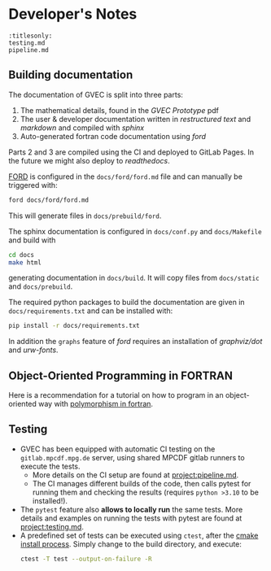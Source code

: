 # Developer's Notes

```{toctree}
:titlesonly:
testing.md
pipeline.md
```

## Building documentation
The documentation of GVEC is split into three parts:
1) The mathematical details, found in the *GVEC Prototype* pdf
2) The user & developer documentation written in *restructured text* and *markdown* and compiled with *sphinx*
3) Auto-generated fortran code documentation using *ford*

Parts 2 and 3 are compiled using the CI and deployed to GitLab Pages. In the future we might also deploy to *readthedocs*.

[FORD](https://forddocs.readthedocs.io/en/latest/) is configured in the `docs/ford/ford.md` file and can manually be triggered with:
```bash
ford docs/ford/ford.md
```
This will generate files in `docs/prebuild/ford`.

The sphinx documentation is configured in `docs/conf.py` and `docs/Makefile` and build with
```bash
cd docs
make html
```
generating documentation in `docs/build`. It will copy files from `docs/static` and `docs/prebuild`.

The required python packages to build the documentation are given in `docs/requirements.txt` and can be installed with:
```bash
pip install -r docs/requirements.txt
```
In addition the `graphs` feature of *ford* requires an installation of *graphviz/dot* and *urw-fonts*.

## Object-Oriented Programming in FORTRAN

Here is a recommendation for a tutorial on how to program in an object-oriented way
with [polymorphism in fortran](https://gist.github.com/n-s-k/522f2669979ed6d0582b8e80cf6c95fd).

## Testing

*   GVEC has been equipped with automatic CI testing on the `gitlab.mpcdf.mpg.de` server, using shared MPCDF gitlab runners to execute the tests. 
    *   More details on the CI setup are found at <project:pipeline.md>.
    *   The CI manages different builds of the code, then calls pytest for running them and checking the results (requires `python >3.10` to be installed!).
*   The `pytest` feature also **allows to locally run** the same tests. More details and examples on running the tests with pytest are found at <project:testing.md>.
*   A predefined set of tests can be executed using `ctest`, after the [cmake install process](project:INSTALL.md). Simply change to the build directory, and execute:
    ```bash
    ctest -T test --output-on-failure -R
    ```